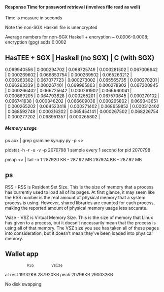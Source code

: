 #### Response Time for password retrieval (involves file read as well)

Time is measure in seconds 

Note the non-SGX Haskell file is unencrypted

Average numbers for non-SGX Haskell + encryption ~ 0.0006-0.0008; encryption (gpg) adds 0.0002

HasTEE + SGX |  Haskell (no SGX) | C (with SGX)
------------------------------------------------
0.069940556  | 0.000294702       |
0.068725749  | 0.000281502       |
0.067006642  | 0.000269602       |
0.066853754  | 0.000269502       |
0.065263212  | 0.000263302       |
0.067077723  | 0.000273002       |
0.065565735  | 0.000270201       |
0.066263339  | 0.000267401       |
0.069965863  | 0.000278902       |
0.067200845  | 0.000266402       |
0.066725642  | 0.000261902       |
0.066660041  | 0.000669205       |
0.064793828  | 0.000265201       |
0.067570645  | 0.000270102       |
0.066741938  | 0.000346202       |
0.066609036  | 0.000265802       |
0.069043651  | 0.000265202       |
0.064523418  | 0.000271402       |
0.068659852  | 0.000312402       |
0.068592748  | 0.000316202       |
0.065454141  | 0.000267502       |
0.068226754  | 0.000277202       |
0.068951357  | 0.000265802       |


##### Memory usage

ps aux | grep gramine
syrupy.py -p <<pid>>

pidstat -h -r -u -v -p 2070798  1
sample every 1 second for pid 2070798

pmap <<pid>> | tail -n 1
287920 KB - 287.92 MB
287924 KB - 287.92 MB

ps
--
RSS - RSS is Resident Set Size. This is the size of memory that a process has currently used to load all of its pages. At first glance, it may seem like the RSS number is the real amount of physical memory that a system process is using. However, shared libraries are counted for each process, making the reported amount of physical memory usage less accurate.

Vsize - VSZ is Virtual Memory Size. This is the size of memory that Linux has given to a process, but it doesn’t necessarily mean that the process is using all of that memory. The VSZ size you see has taken all of these pages into consideration, but it doesn’t mean they’ve been loaded into physical memory.

Wallet app
----------
              RSS        Vsize
at rest     19132KB     287920KB
peak        20796KB     290032KB

No disk swapping